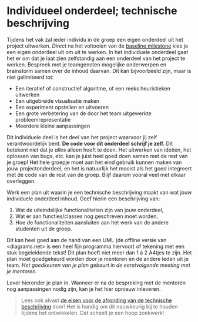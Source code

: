 # Individueel onderdeel; technische beschrijving

Tijdens het vak zal ieder individu in de groep een eigen onderdeel uit het project uitwerken. _Direct_ na het voltooien van de [baseline milestone](/milestones/baseline) kies je een eigen onderdeel uit om uit te werken. In het individuele onderdeel gaat het er om dat je laat zien zelfstandig aan een onderdeel van het project te werken. Bespreek met je teamgenoten mogelijke onderwerpen en brainstorm samen over de inhoud daarvan. Dit kan bijvoorbeeld zijn, maar is niet gelimiteerd tot:

- Een iteratief of constructief algoritme, of een reeks heuristieken uitwerken
- Een uitgebreide visualisatie maken
- Een experiment opstellen en uitvoeren
- Een grote verbetering van de door het team uitgewerkte probleemrepresentatie
- Meerdere kleine aanpassingen

Dit individuele deel is het deel van het project waarvoor jij zelf verantwoordelijk bent. **De code voor dit onderdeel schrijf je zelf.** Dit betekent niet dat je _alles_ alleen hoeft te doen. Het uitwerken van ideëen, het oplossen van bugs, etc. kan je juist heel goed doen samen met de rest van je groep! Het hele groepje moet aan het eind gebruik kunnen maken van jouw projectonderdeel, en het is natuurlijk het mooist als het goed integreert met de code van de rest van de groep. Blijf daarom vooral veel met elkaar overleggen.

Werk een plan uit waarin je een technische beschrijving maakt van wat jouw individuele onderdeel inhoud. Geef hierin een beschrijving van:

1. Wat de uiteindelijke functionaliteiten zijn van jouw onderdeel,
2. Wat er aan functies/classes nog geschreven moet worden,
3. Hoe de functionaliteiten aansluiten aan het werk van de andere studenten uit de groep.

Dit kan heel goed aan de hand van een UML (de offline versie van <diagrams.net> is een heel fijn programma hiervoor) of tekening met een stuk begeleidende tekst! Dit plan hoeft niet meer dan 1 á 2 A4tjes te zijn. Het plan moet goedgekeurd worden door je mentoren en de andere leden uit je team. _Het goedkeuren van je plan gebeurt in de eerstvolgende meeting met je mentoren._

Lever hieronder je plan in. Wanneer er na de bespreking met de mentoren nog aanpassingen nodig zijn, kan je het hier opnieuw inleveren.

> Lees ook alvast [de eisen voor de afronding van de technische beschrijving](/milestones/individueel_onderdeel2) door! Het is handig om dit nauwkeurig bij te houden tijdens het ontwikkelen. Dat scheelt je een hoop zoekwerk!
